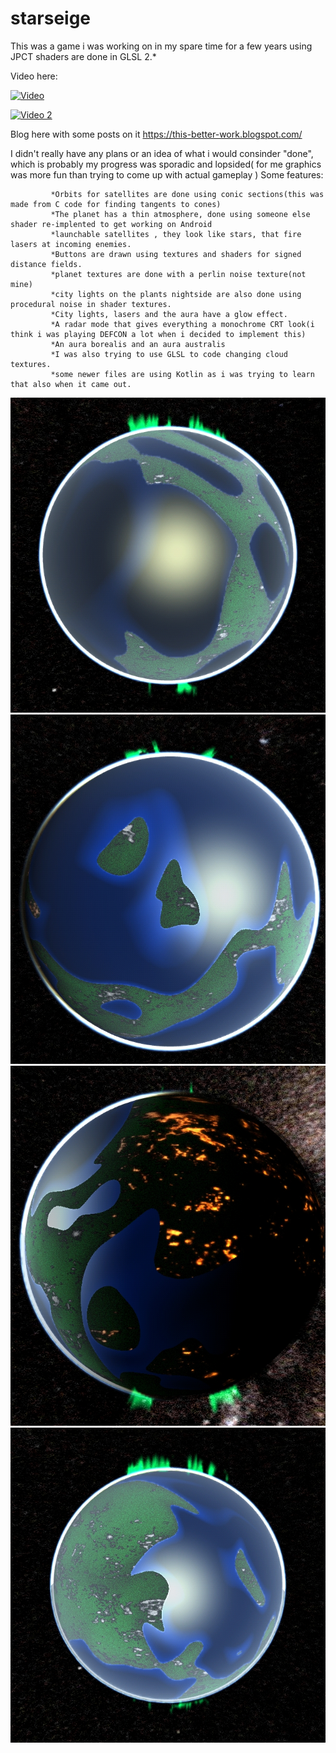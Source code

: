 # starseige
This was a game i was working on in my spare time for a few years using JPCT shaders are done in GLSL 2.*

Video here:

[![Video](https://www.youtube.com/watch?v=EmmgiIYIWj8)](https://www.youtube.com/watch?v=EmmgiIYIWj8)

[![Video 2](https://www.youtube.com/watch?v=MUW5HJq9Qw4)](https://www.youtube.com/watch?v=MUW5HJq9Qw4)


Blog here with some posts on it https://this-better-work.blogspot.com/ 



I didn't really have any plans or an idea of what i would consinder "done", which is probably my progress was sporadic and lopsided( for me graphics was more fun than trying to come up with actual gameplay )
Some features:

             *Orbits for satellites are done using conic sections(this was made from C code for finding tangents to cones)
             *The planet has a thin atmosphere, done using someone else shader re-implented to get working on Android
             *launchable satellites , they look like stars, that fire lasers at incoming enemies.
             *Buttons are drawn using textures and shaders for signed distance fields.
             *planet textures are done with a perlin noise texture(not mine)
             *city lights on the plants nightside are also done using procedural noise in shader textures.
             *City lights, lasers and the aura have a glow effect.
             *A radar mode that gives everything a monochrome CRT look(i think i was playing DEFCON a lot when i decided to implement this)
             *An aura borealis and an aura australis
             *I was also trying to use GLSL to code changing cloud textures.
             *some newer files are using Kotlin as i was trying to learn that also when it came out.

![2](https://github.com/lawlessc/starseige/blob/main/1%20(1).jpg)
![2](https://github.com/lawlessc/starseige/blob/main/1%20(2).jpg)
![3](https://github.com/lawlessc/starseige/blob/main/1%20(3).jpg)
![4](https://github.com/lawlessc/starseige/blob/main/1%20(4).jpg)



